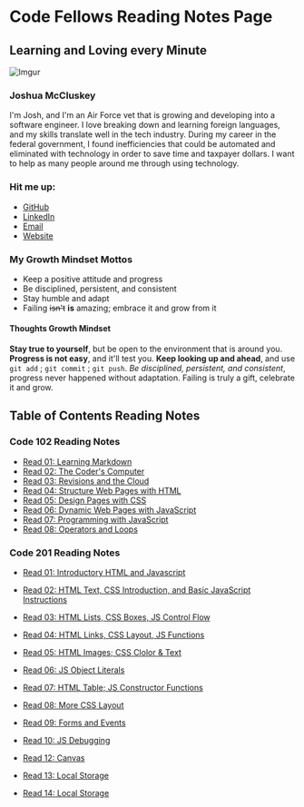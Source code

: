 # Code Fellows Reading Notes Page

## Learning and Loving every Minute

![Imgur](https://i.imgur.com/ERXyM5D.jpg)

### Joshua McCluskey

I'm Josh, and I'm an Air Force vet that is growing and developing into a software engineer. I love breaking down and learning foreign languages, and my skills translate well in the tech industry. During my career in the federal government, I found inefficiencies that could be automated and eliminated with technology in order to save time and taxpayer dollars. I want to help as many people around me through using technology.

### Hit me up:

- [GitHub](https://github.com/joshuamccluskey)
- [LinkedIn](https://www.linkedin.com/in/joshua-mccluskey/)
- [Email](mailto:jpiiff57@gmail.com)
- [Website](https://www.joshmccluskey.com)

### My Growth Mindset Mottos

* Keep a positive attitude and progress
* Be disciplined, persistent, and consistent
* Stay humble and adapt
* Failing ~~isn't~~ __is__ amazing; embrace it and grow from it

#### Thoughts Growth Mindset

**Stay true to yourself**, but be open to the environment that is around you. **Progress is not easy**, and it'll test you. **Keep looking up and ahead**, and use `git add` ; `git commit` ; `git push`.  *Be disciplined, persistent, and consistent*, progress never happened without adaptation. Failing is truly a gift, celebrate it and grow.

## Table of Contents Reading Notes

### Code 102 Reading Notes

* [Read 01: Learning Markdown](/102/read01.md)
* [Read 02: The Coder's Computer](/102/read02.md)
* [Read 03: Revisions and the Cloud](/102/read02.md103/)
* [Read 04: Structure Web Pages with HTML](/102/read04.md)
* [Read 05: Design Pages with CSS](/102/ead05.md)
* [Read 06: Dynamic Web Pages with JavaScript](/102/read06.md)
* [Read 07: Programming with JavaScript](/102/read07.md)
* [Read 08: Operators and Loops](/102/read08.md)

### Code 201 Reading Notes

* [Read 01: Introductory HTML and Javascript](/201/class-01.md)
* [Read 02: HTML Text, CSS Introduction, and Basic JavaScript Instructions](/201/class-02.md)
* [Read 03: HTML Lists, CSS Boxes, JS Control Flow](/201/class-03.md)
* [Read 04: HTML Links, CSS Layout, JS Functions](/201/class-04.md)
* [Read 05: HTML Images; CSS Clolor & Text](/201/class-05.md)
* [Read 06: JS Object Literals](/201/class-06.md)
* [Read 07: HTML Table; JS Constructor Functions](/201/class-07.md)
* [Read 08: More CSS Layout](/201/class-08.md)
* [Read 09: Forms and Events](/201/class-09.md)
* [Read 10: JS Debugging](/201/class-10.md)

* [Read 12: Canvas](/201/class-12.md)
* [Read 13: Local Storage](/201/class-13.md)
* [Read 14: Local Storage](/201/class-14.md)
